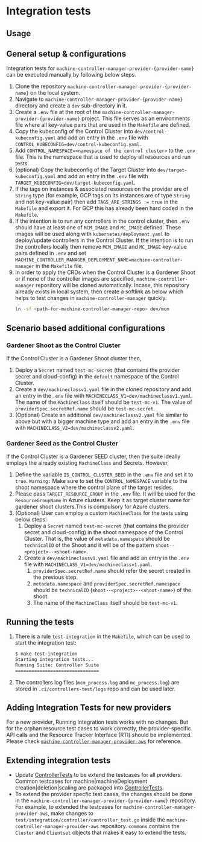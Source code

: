 # Integration tests

## Usage

## General setup & configurations

Integration tests for `machine-controller-manager-provider-{provider-name}` can be executed manually by following below steps.

1. Clone the repository `machine-controller-manager-provider-{provider-name}` on the local system.
1. Navigate to `machine-controller-manager-provider-{provider-name}` directory and create a `dev` sub-directory in it.
1. Create a `.env` file at the root of the `machine-controller-manager-provider-{provider-name}` project. This file serves as an environments file where all key-value pairs that are used in the `Makefile` are defined.
1. Copy the kubeconfig of the Control Cluster into `dev/control-kubeconfig.yaml` and add an entry in the `.env` file with `CONTROL_KUBECONFIG=dev/control-kubeconfig.yaml`. 
1. Add `CONTROL_NAMESPACE=<namespace of the control cluster>` to the `.env` file. This is the namespace that is used to deploy all resources and run tests.
1. (optional) Copy the kubeconfig of the Target Cluster into `dev/target-kubeconfig.yaml` and add an entry in the `.env` file with `TARGET_KUBECONFIG=dev/target-kubeconfig.yaml`.
1. If the tags on instances & associated resources on the provider are of `String` type (for example, GCP tags on its instances are of type `String` and not key-value pair) then add `TAGS_ARE_STRINGS := true` in the `Makefile` and export it. For GCP this has already been hard coded in the `Makefile`.
1. If the intention is to run any controllers in the control cluster, then `.env` should have at least one of `MCM_IMAGE` and `MC_IMAGE` defined. These images will be used along with `kubernetes/deployment.yaml` to deploy/update controllers in the Control Cluster. If the intention is to run the controllers locally then remove `MCM_IMAGE` and `MC_IMAGE` key-value pairs defined in `.env` and set `MACHINE_CONTROLLER_MANAGER_DEPLOYMENT_NAME=machine-controller-manager` in the `Makefile` file.
1. In order to apply the CRDs when the Control Cluster is a Gardener Shoot or if none of the controller images are specified, `machine-controller-manager` repository will be cloned automatically. Incase, this repository already exists in local system, then create a softlink as below which helps to test changes in `machine-controller-manager` quickly.
    ```bash
    ln -sf <path-for-machine-controller-manager-repo> dev/mcm
    ```
## Scenario based additional configurations
### Gardener Shoot as the Control Cluster 

If the Control Cluster is a Gardener Shoot cluster then,

1. Deploy a `Secret` named `test-mc-secret` (that contains the provider secret and cloud-config) in the `default` namespace of the Control Cluster.
1. Create a `dev/machineclassv1.yaml` file in the cloned repository and add an entry in the `.env` file with `MACHINECLASS_V1=dev/machineclassv1.yaml`. The name of the `MachineClass` itself should be `test-mc-v1`. The value of `providerSpec.secretRef.name` should be `test-mc-secret`. 
1. (Optional) Create an additional `dev/machineclassv2.yaml` file similar to above but with a bigger machine type and add an entry in the `.env` file with `MACHINECLASS_V2=dev/machineclassv2.yaml`.

### Gardener Seed as the Control Cluster 

If the Control Cluster is a Gardener SEED cluster, then the suite ideally employs the already existing `MachineClass` and Secrets. However,

1. Define the variable `IS_CONTROL_CLUSTER_SEED` in the `.env` file and set it to `true`. 
`Warning:` Make sure to set the `CONTROL_NAMESPACE` variable to the shoot namespace where the control plane of the target resides.
1. Please pass `TARGET_RESOURCE_GROUP` in the `.env` file. It will be used for the `ResourceGroupName` in Azure clusters. Keep it as target cluster name for gardener shoot clusters.This is compulsory for Azure clusters.
1. (Optional) User can employ a custom `MachineClass` for the tests using below steps:
    1. Deploy a `Secret` named `test-mc-secret` (that contains the provider secret and cloud-config) in the shoot namespace of the Control Cluster. That is, the value of `metadata.namespace` should be `technicalID` of the Shoot and it will be of the pattern `shoot--<project>--<shoot-name>`.
    1. Create a `dev/machineclassv1.yaml` file and add an entry in the `.env` file with `MACHINECLASS_V1=dev/machineclassv1.yaml`.
        1. `providerSpec.secretRef.name` should refer the secret created in the previous step.
        1. `metadata.namespace` and `providerSpec.secretRef.namespace` should be `technicalID` (`shoot--<project>--<shoot-name>`) of the shoot.
        1.  The name of the `MachineClass` itself should be `test-mc-v1`.

## Running the tests

1. There is a rule `test-integration` in the `Makefile`, which can be used to start the integration test:
    ```bash
    $ make test-integration 
    Starting integration tests...
    Running Suite: Controller Suite
    ===============================
    ```
1. The controllers log files (`mcm_process.log` and `mc_process.log`) are stored in `.ci/controllers-test/logs` repo and can be used later.
## Adding Integration Tests for new providers

For a new provider, Running Integration tests works with no changes. But for the orphan resource test cases to work correctly, the provider-specific API calls and the Resource Tracker Interface (RTI) should be implemented. Please check [`machine-controller-manager-provider-aws`](https://github.com/gardener/machine-controller-manager-provider-aws/blob/master/test/integration/provider/) for reference.

## Extending integration tests

- Update [ControllerTests](../../pkg/test/integration/common/framework.go#L481) to be extend the testcases for all providers. Common testcases for machine|machineDeployment creation|deletion|scaling are packaged into [ControllerTests](../../pkg/test/integration/common/framework.go#L481).
- To extend the provider specfic test cases, the changes should be done in the `machine-controller-manager-provider-{provider-name}` repository. For example, to extended the testcases for `machine-controller-manager-provider-aws`, make changes to `test/integration/controller/controller_test.go` inside the `machine-controller-manager-provider-aws` repository. `commons` contains the `Cluster` and `Clientset` objects that makes it easy to extend the tests.
